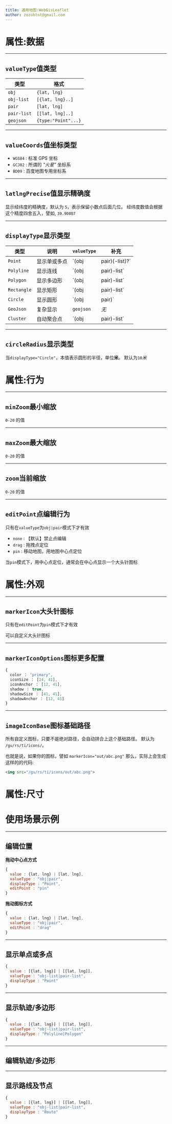 ```yaml
---
title: 通用地图:WebGisLeaflet
author: zozohtnt@gmail.com
---
```


# 属性:数据

------------------------------------------------------
## `valueType`值类型

 类型         | 格式
--------------|-----------------
`obj`         | `{lat, lng}`
`obj-list`    | `[{lat, lng}..]`
`pair`        | `[lat, lng]`
`pair-list`   | `[[lat, lng]..]`
`geojson`     | `{type:"Point"...}`

-----------------------------------------------------
## `valueCoords`值坐标类型

- `WGS84` : 标准 GPS 坐标
- `GCJ02` : 所谓的 *"火星"* 坐标系
- `BD09`  : 百度地图专用坐标系

-----------------------------------------------------
## `latlngPrecise`值显示精确度

显示经纬度的精确度，默认为 `5`，表示保留小数点后面几位。
经纬度数值会根据这个精度四舍五入，譬如,  `39.90807`

------------------------------------------------------
## `displayType`显示类型

 类型         | 说明           | `valueType`         | 补充
--------------|---------------|---------------------|------
`Point`       | 显示单或多点   | `(obj|pair)(-list)?`| *无*
`Polyline`    | 显示连线       | `(obj|pair)-list`   | *无*
`Polygon`     | 显示多边形     | `(obj|pair)-list`   | *无*
`Rectangle`   | 显示矩形       | `(obj|pair)-list`   | `[SW,NE]`
`Circle`      | 显示圆形       | `(obj|pair)`        | *无*
`GeoJson`     | 复杂显示       | `geojson`           | *无*
`Cluster`     | 自动聚合点     | `(obj|pair)-list`   | *无*

------------------------------------------------------
## `circleRadius`显示类型

当`displayType="Circle"`，本值表示圆形的半径，单位**米**。
默认为`10`*米*

# 属性:行为

------------------------------------------------------
## `minZoom`最小缩放

`0-20` 的值

------------------------------------------------------
## `maxZoom`最大缩放

`0-20` 的值

------------------------------------------------------
## `zoom`当前缩放

`0-20` 的值

------------------------------------------------------
## `editPoint`点编辑行为

只有在`valueType`为`obj|pair`模式下才有效

- `none` : 【默认】禁止点编辑
- `drag` : 拖拽点定位
- `pin`  : 移动地图，用地图中心点定位

当`pin`模式下，用中心点定位，通常会在中心点显示一个大头针图标


# 属性:外观

------------------------------------------------------
## `markerIcon`大头针图标

只有在`editPoint`为`pin`模式下才有效

可以自定义大头针图标

------------------------------------------------------
## `markerIconOptions`图标更多配置

```js
{
  color ： "primary",
  iconSize ： [24, 41],
  iconAnchor ： [12, 41],
  shadow ： true,
  shadowSize ： [41, 41],
  shadowAnchor ： [12, 41]
}
```

------------------------------------------------------
## `imageIconBase`图标基础路径

所有自定义图标，只要不是绝对路径，会自动拼合上这个基础路径。
默认为 `/gu/rs/ti/icons/`。

也就是说，如果你的图标，譬如 `markerIcon="out/abc.png"`
那么，实际上会生成这样的的代码:

```html
<img src="/gu/rs/ti/icons/out/abc.png">
```

# 属性:尺寸


# 使用场景示例

------------------------------------------------------
## 编辑位置

**拖动中心点方式**

```js
{
  value : {lat, lng} | [lat, lng],
  valueType : "obj|pair",
  displayType : "Point",
  editPoint : "pin"
}
```

**拖动图标方式**

```js
{
  value : {lat, lng} | [lat, lng],
  valueType : "obj|pair",
  editPoint : "drag"
}
```

------------------------------------------------------
## 显示单点或多点

```js
{
  value : [{lat, lng}] | [[lat, lng]],
  valueType : "obj-list|pair-list",
  displayType : "Point"
}
```

------------------------------------------------------
## 显示轨迹/多边形

```js
{
  value : [{lat, lng}] | [[lat, lng]],
  valueType : "obj-list|pair-list",
  displayType : "Polyline|Polygon"
}
```

------------------------------------------------------
## 编辑轨迹/多边形

------------------------------------------------------
## 显示路线及节点

```js
{
  value : [{lat, lng}] | [[lat, lng]],
  valueType : "obj-list|pair-list",
  displayType : "Route"
}
```